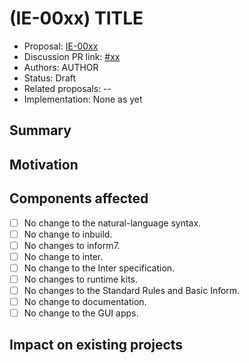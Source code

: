 # (IE-00xx) TITLE

* Proposal: [IE-00xx](00xx-TITLE.md)
* Discussion PR link: [#xx](https://github.com/ganelson/inform-evolution/pull/xx)
* Authors: AUTHOR
* Status: Draft
* Related proposals: --
* Implementation: None as yet

## Summary

## Motivation

## Components affected

- [ ] No change to the natural-language syntax.
- [ ] No change to inbuild.
- [ ] No changes to inform7.
- [ ] No change to inter.
- [ ] No change to the Inter specification.
- [ ] No changes to runtime kits.
- [ ] No changes to the Standard Rules and Basic Inform.
- [ ] No change to documentation.
- [ ] No change to the GUI apps.

## Impact on existing projects

